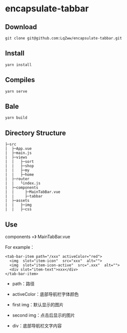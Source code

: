 # encapsulate-tabbar

## Download
```
git clone git@github.com:LqZww/encapsulate-tabbar.git
```

## Install
```
yarn install
```

## Compiles
```
yarn serve
```

## Bale
```
yarn build
```

## Directory Structure
```
├─src
|  ├─App.vue
|  ├─main.js
|  ├─views
|  |   ├─sort
|  |   ├─shop
|  |   ├─my
|  |   ├─home
|  ├─router
|  |   └index.js
|  ├─components
|  |     ├─MainTabBar.vue
|  |     ├─tabbar
|  ├─assets
|  |   ├─img
|  |   ├─css
```

## Use
components =》 MainTabBar.vue

For example：
```
<tab-bar-item path="/xxx" activeColor="red">
  <img  slot="item-icon"  src="xxx"  alt="">
  <img  slot="item-icon-active"  src=".xxx"  alt="">
  <div slot="item-text">xxx</div>
</tab-bar-item>
```

* path：路径

* activeColor：底部导航栏字体颜色

* first img：默认显示的图片

* second img：点击后显示的图片

* div：底部导航栏文字内容